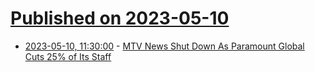 # [Published on 2023-05-10](index.md)

* [2023-05-10, 11:30:00](https://slashdot.org/story/23/05/10/0356210/mtv-news-shut-down-as-paramount-global-cuts-25-of-its-staff?utm_source=rss1.0mainlinkanon&utm_medium=feed) - [MTV News Shut Down As Paramount Global Cuts 25% of Its Staff](https://slashdot.org/story/23/05/10/0356210/mtv-news-shut-down-as-paramount-global-cuts-25-of-its-staff?utm_source=rss1.0mainlinkanon&utm_medium=feed)
